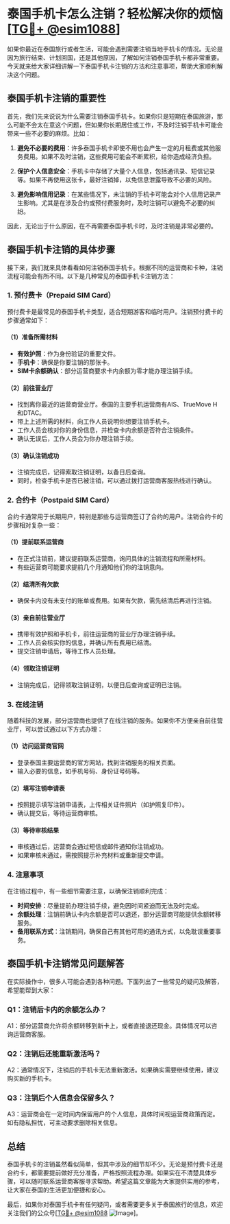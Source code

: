 # 泰国手机卡怎么注销？轻松解决你的烦恼[[TG💪+ @esim1088](https://t.me/s/esim1088)]

如果你最近在泰国旅行或者生活，可能会遇到需要注销当地手机卡的情况。无论是因为旅行结束、计划回国，还是其他原因，了解如何注销泰国手机卡都非常重要。今天就来给大家详细讲解一下泰国手机卡注销的方法和注意事项，帮助大家顺利解决这个问题。

## 泰国手机卡注销的重要性

首先，我们先来说说为什么需要注销泰国手机卡。如果你只是短期在泰国旅游，那么可能不会太在意这个问题，但如果你长期居住或工作，不及时注销手机卡可能会带来一些不必要的麻烦。比如：

1. **避免不必要的费用**：许多泰国手机卡即使不用也会产生一定的月租费或其他服务费用。如果不及时注销，这些费用可能会不断累积，给你造成经济负担。
   
2. **保护个人信息安全**：手机卡中存储了大量个人信息，包括通讯录、短信记录等。如果不再使用这张卡，最好注销掉，以免信息泄露导致不必要的风险。

3. **避免影响信用记录**：在某些情况下，未注销的手机卡可能会对个人信用记录产生影响。尤其是在涉及合约或预付费服务时，及时注销可以避免不必要的纠纷。

因此，无论出于什么原因，在不再需要泰国手机卡时，及时注销是非常必要的。

## 泰国手机卡注销的具体步骤

接下来，我们就来具体看看如何注销泰国手机卡。根据不同的运营商和卡种，注销流程可能会有所不同。以下是几种常见的泰国手机卡注销方法：

### 1. 预付费卡（Prepaid SIM Card）

预付费卡是最常见的泰国手机卡类型，适合短期游客和临时用户。注销预付费卡的步骤通常如下：

#### （1）准备所需材料
- **有效护照**：作为身份验证的重要文件。
- **手机卡**：确保是你要注销的那张卡。
- **SIM卡余额确认**：部分运营商要求卡内余额为零才能办理注销手续。

#### （2）前往营业厅
- 找到离你最近的运营商营业厅。泰国的主要手机运营商有AIS、TrueMove H和DTAC。
- 带上上述所需的材料，向工作人员说明你想要注销手机卡。
- 工作人员会核对你的身份信息，并检查卡内余额是否符合注销条件。
- 确认无误后，工作人员会为你办理注销手续。

#### （3）确认注销成功
- 注销完成后，记得索取注销证明，以备日后查询。
- 同时，检查手机卡是否已被注销，可以通过拨打运营商客服热线进行确认。

### 2. 合约卡（Postpaid SIM Card）

合约卡通常用于长期用户，特别是那些与运营商签订了合约的用户。注销合约卡的步骤相对复杂一些：

#### （1）提前联系运营商
- 在正式注销前，建议提前联系运营商，询问具体的注销流程和所需材料。
- 有些运营商可能要求提前几个月通知他们你的注销意向。

#### （2）结清所有欠款
- 确保卡内没有未支付的账单或费用。如果有欠款，需先结清后再进行注销。

#### （3）亲自前往营业厅
- 携带有效护照和手机卡，前往运营商的营业厅办理注销手续。
- 工作人员会核实你的信息，并确认所有费用已结清。
- 提交注销申请后，等待工作人员处理。

#### （4）领取注销证明
- 注销完成后，记得领取注销证明，以便日后查询或证明已注销。

### 3. 在线注销

随着科技的发展，部分运营商也提供了在线注销的服务。如果你不方便亲自前往营业厅，可以尝试通过以下方式办理：

#### （1）访问运营商官网
- 登录泰国主要运营商的官方网站，找到注销服务的相关页面。
- 输入必要的信息，如手机号码、身份证号码等。

#### （2）填写注销申请表
- 按照提示填写注销申请表，上传相关证件照片（如护照复印件）。
- 确认提交后，等待运营商审核。

#### （3）等待审核结果
- 审核通过后，运营商会通过短信或邮件通知你注销成功。
- 如果审核未通过，需按照提示补充材料或重新提交申请。

### 4. 注意事项

在注销过程中，有一些细节需要注意，以确保注销顺利完成：

- **时间安排**：尽量提前办理注销手续，避免因时间紧迫而无法及时完成。
- **余额处理**：注销前确认卡内余额是否可以退还，部分运营商可能提供余额转移服务。
- **备用联系方式**：注销期间，确保自己有其他可用的通讯方式，以免耽误重要事务。

## 泰国手机卡注销常见问题解答

在实际操作中，很多人可能会遇到各种问题。下面列出了一些常见的疑问及解答，希望能帮到大家：

### Q1：注销后卡内的余额怎么办？
A1：部分运营商允许将余额转移到新卡上，或者直接退还现金。具体情况可以咨询运营商客服。

### Q2：注销后还能重新激活吗？
A2：通常情况下，注销后的手机卡无法重新激活。如果确实需要继续使用，建议购买新的手机卡。

### Q3：注销后个人信息会保留多久？
A3：运营商会在一定时间内保留用户的个人信息，具体时间视运营商政策而定。如有隐私担忧，可主动要求删除相关信息。

## 总结

泰国手机卡的注销虽然看似简单，但其中涉及的细节却不少。无论是预付费卡还是合约卡，都需要提前做好充分准备，严格按照流程办理。如果实在不清楚具体步骤，可以随时联系运营商客服寻求帮助。希望这篇文章能为大家提供实用的参考，让大家在泰国的生活更加便捷和安心。

最后，如果你对泰国手机卡有任何疑问，或者需要更多关于泰国旅行的信息，欢迎关注我们的公众号[[TG💪+ @esim1088](https://t.me/s/esim1088) ![Image](https://i.postimg.cc/4NQfJmqS/Snipaste-2025-05-13-00-14-12.png)]。